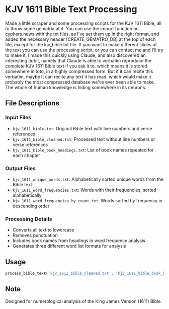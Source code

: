 # KJV 1611 Bible Text Processing

Made a little scraper and some processing scripts for the KJV 1611 Bible, all to throw some gematria at it.
You can use the import function on cyphers.news with the txt files, as I've set them up in the right format, and added the necessary header [CREATE_GEMATRO_DB] at the top of each file, except for the kjv_bible.txt file.
If you want to make different slices of the text you can use the processing script, or you can contact me and I'll try to make it.
I made this quickly using Claude, and also discovered an interesting tidbit, namely that Claude is able to verbatim reproduce the complete KJV 1611 Bible text if you ask it to, which means it is stored somewhere in toto, in a highly compressed form. But if it can recite this verbatim, maybe it can recite any text it has read, which would make it probably the most compressed database we've ever been able to make. The whole of human knowledge is hiding somewhere in its neurons.

## File Descriptions

### Input Files

* `kjv_1611_bible.txt`: Original Bible text with line numbers and verse references
* `kjv_1611_bible_cleaned.txt`: Processed text without line numbers or verse references
* `kjv_1611_bible_book_headings.txt`: List of book names repeated for each chapter

### Output Files

* `kjv_1611_unique_words.txt`: Alphabetically sorted unique words from the Bible text
* `kjv_1611_word_frequencies.txt`: Words with their frequencies, sorted alphabetically
* `kjv_1611_word_frequencies_by_count.txt`: Words sorted by frequency in descending order

### Processing Details

* Converts all text to lowercase
* Removes punctuation
* Includes book names from headings in word frequency analysis
* Generates three different word list formats for analysis

## Usage

```python
process_bible_text('kjv_1611_bible_cleaned.txt', 'kjv_1611_bible_book_headings.txt')
```

## Note

Designed for numerological analysis of the King James Version (1611) Bible.
